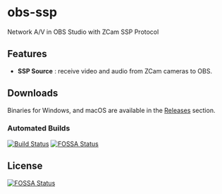 obs-ssp
==============

Network A/V in OBS Studio with ZCam SSP Protocol

## Features
- **SSP Source** : receive video and audio from ZCam cameras to OBS.

## Downloads
Binaries for Windows, and macOS are available in the [Releases](https://github.com/summershrimp/obs-ssp/releases) section.

### Automated Builds
[![Build Status](https://xm1994.visualstudio.com/obs-ssp/_apis/build/status/summershrimp.obs-ssp?branchName=master)](https://xm1994.visualstudio.com/obs-ssp/_build/latest?definitionId=1&branchName=master)
[![FOSSA Status](https://app.fossa.com/api/projects/git%2Bgithub.com%2Fsummershrimp%2Fobs-ssp.svg?type=shield)](https://app.fossa.com/projects/git%2Bgithub.com%2Fsummershrimp%2Fobs-ssp?ref=badge_shield)


## License
[![FOSSA Status](https://app.fossa.com/api/projects/git%2Bgithub.com%2Fsummershrimp%2Fobs-ssp.svg?type=large)](https://app.fossa.com/projects/git%2Bgithub.com%2Fsummershrimp%2Fobs-ssp?ref=badge_large)
